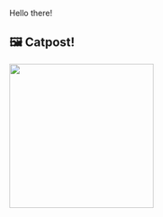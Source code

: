 Hello there!



## 🖼️ Catpost!

<sub>
    <img src="https://cdn2.thecatapi.com/images/dpj.jpg" height="256">
</sub>


